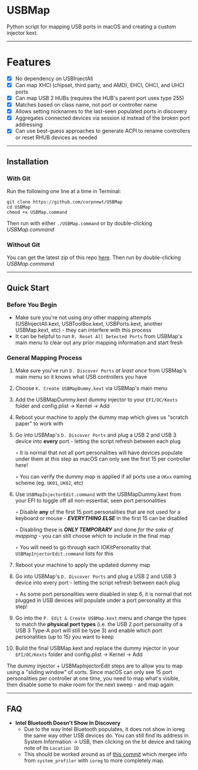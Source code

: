 # USBMap

Python script for mapping USB ports in macOS and creating a custom injector kext.

***

# Features

- [x] No dependency on USBInjectAll
- [x] Can map XHCI (chipset, third party, and AMD), EHCI, OHCI, and UHCI ports
- [x] Can map USB 2 HUBs (requires the HUB's parent port uses type 255)
- [x] Matches based on class name, not port or controller name
- [x] Allows setting nicknames to the last-seen populated ports in discovery
- [x] Aggregates connected devices via session id instead of the broken port addressing
- [x] Can use best-guess approaches to generate ACPI to rename controllers or reset RHUB devices as needed

***

## Installation

### With Git

Run the following one line at a time in Terminal:

    git clone https://github.com/corpnewt/USBMap
    cd USBMap
    chmod +x USBMap.command
    
Then run with either `./USBMap.command` or by double-clicking *USBMap.command*

### Without Git

You can get the latest zip of this repo [here](https://github.com/corpnewt/USBMap/archive/master.zip).  Then run by double-clicking *USBMap.command*

***

## Quick Start

### Before You Begin

* Make sure you're not using *any* other mapping attempts (USBInjectAll.kext, USBToolBox.kext, USBPorts.kext, another USBMap.kext, etc) - they can interfere with this process
* It can be helpful to run `R. Reset All Detected Ports` from USBMap's main menu to clear out any prior mapping information and start fresh

### General Mapping Process

1. Make sure you've run `D. Discover Ports` *at least once* from USBMap's main menu so it knows what USB controllers you have
2. Choose `K. Create USBMapDummy.kext` via USBMap's main menu
3. Add the USBMapDummy.kext dummy injector to your `EFI/OC/Kexts` folder and config.plist -> Kernel -> Add
4. Reboot your machine to apply the dummy map which gives us "scratch paper" to work with
5. Go into USBMap's `D. Discover Ports` and plug a USB 2 and USB 3 device into **every** port - letting the script refresh between each plug

    ◦ It is normal that not all port personalities will have devices populate under them at this step as macOS can only see the first 15 per controller here!

    ◦ You can verify the dummy map is applied if all ports use a `UKxx` naming scheme (eg. `UK01`, `UK02`, etc)
7. Use `USBMapInjectorEdit.command` with the USBMapDummy.kext from your EFI to toggle off all non-essential, seen port personalities

    ◦ Disable **any** of the first 15 port personalities that are not used for a keyboard or mouse - ***EVERYTHING ELSE*** in the first 15 can be disabled

    ◦ Disabling these is ***ONLY TEMPORARY*** and done *for the sake of mapping* - you can still choose which to include in the final map

    ◦ You will need to go through each IOKitPersonality that `USBMapInjectorEdit.command` lists for this
9. Reboot your machine to apply the updated dummy map
10. Go into USBMap's `D. Discover Ports` and plug a USB 2 and USB 3 device into every port - letting the script refresh between each plug

    ◦ As some port personalities were disabled in step 6, it is normal that not plugged in USB devices will populate under a port personality at this step!
11. Go into the `P. Edit & Create USBMap.kext` menu and change the types to match the **physical port types** (i.e. the USB 2 port personality of a USB 3 Type-A port will still be type 3) and enable which port personalities (up to 15) you want to keep
12. Build the final USBMap.kext and replace the dummy injector in your `EFI/OC/Kexts` folder and config.plist -> Kernel -> Add

The dummy injector + USBMapInjectorEdit steps are to allow you to map using a "sliding window" of sorts.  Since macOS can only see 15 port personalities per controller at one time, you need to map what's visible, then disable some to make room for the next sweep - and map again

***

## FAQ

* **Intel Bluetooth Doesn't Show In Discovery**
  * Due to the way Intel Bluetooth populates, it does not show in ioreg the same way other USB devices do.  You can still find its address in System Information -> USB, then clicking on the bt device and taking note of its `Location ID`
  * This should be worked around as of [this commit](https://github.com/corpnewt/USBMap/commit/07beeeba6a1453ad5a38dcdd1c9d9e704f5fb662) which merges info from `system_profiler` with `ioreg` to more completely map.
